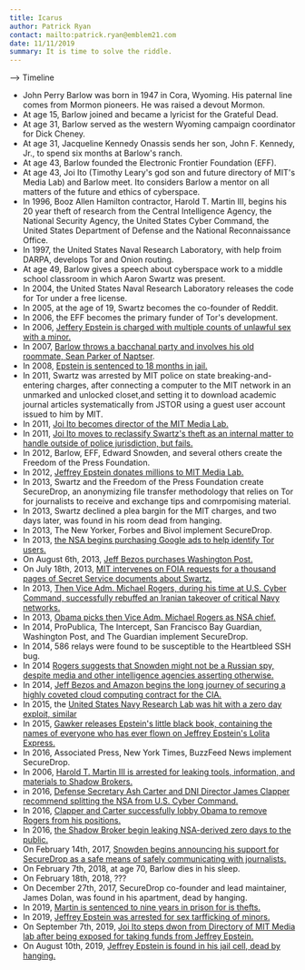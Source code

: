 ```yaml
---
title: Icarus
author: Patrick Ryan
contact: mailto:patrick.ryan@emblem21.com
date: 11/11/2019
summary: It is time to solve the riddle.
---
```


--> Timeline

* John Perry Barlow was born in 1947 in Cora, Wyoming.  His paternal line comes from Mormon pioneers.  He was raised a devout Mormon.
* At age 15, Barlow joined and became a lyricist for the Grateful Dead.
* At age 31, Barlow served as the western Wyoming campaign coordinator for Dick Cheney.
* At age 31, Jacqueline Kennedy Onassis sends her son, John F. Kennedy, Jr., to spend six months at Barlow's ranch.
* At age 43, Barlow founded the Electronic Frontier Foundation (EFF).
* At age 43, Joi Ito (Timothy Leary's god son and future directory of MIT's Media Lab) and Barlow meet.  Ito considers Barlow a mentor on all matters of the future and ethics of cyberspace.
* In 1996, Booz Allen Hamilton contractor, Harold T. Martin III, begins his 20 year theft of research from the Central Intelligence Agency, the National Security Agency, the United States Cyber Command, the United States Department of Defense and the National Reconnaissance Office.
* In 1997, the United States Naval Research Laboratory, with help froim DARPA, develops Tor and Onion routing.
* At age 49, Barlow gives a speech about cyberspace work to a middle school classroom in which Aaron Swartz was present.
* In 2004, the United States Naval Research Laboratory releases the code for Tor under a free license.
* In 2005, at the age of 19, Swartz becomes the co-founder of Reddit.
* In 2006, the EFF becomes the primary funder of Tor's development.
* In 2006, [Jeffery Epstein is charged with multiple counts of unlawful sex with a minor.](https://www.miamiherald.com/news/local/article221404845.html)
* In 2007, [Barlow throws a bacchanal party and involves his old roommate, Sean Parker of Naptser](https://web.archive.org/web/20150402141814/http://gawker.com/302715/john-perry-barlows-bacchanal-on-clayton-street).
* In 2008, [Epstein is sentenced to 18 months in jail.](https://www.miamiherald.com/news/local/article221404845.html)
* In 2011, Swartz was arrested by MIT police on state breaking-and-entering charges, after connecting a computer to the MIT network in an unmarked and unlocked closet,and setting it to download academic journal articles systematically from JSTOR using a guest user account issued to him by MIT.
* In 2011, [Joi Ito becomes director of the MIT Media Lab.](https://www.wired.co.uk/article/open-university)
* In 2011, [Joi Ito moves to reclassify Swartz's theft as an internal matter to handle outside of police jurisdiction, but fails.](https://www.bizjournals.com/boston/blog/bottom_line/2013/07/mit-swartz-report.html)
* In 2012, Barlow, EFF, Edward Snowden, and several others create the Freedom of the Press Foundation.
* In 2012, [Jeffrey Epstein donates millions to MIT Media Lab.](https://www.theguardian.com/education/2019/sep/12/mit-jeffrey-epstein-rafael-reif-donation)
* In 2013, Swartz and the Freedom of the Press Foundation create SecureDrop, an anonymizing file transfer methodology that relies on Tor for journalists to receive and exchange tips and comrpomising material.
* In 2013, Swartz declined a plea bargin for the MIT charges, and two days later, was found in his room dead from hanging.
* In 2013, The New Yorker, Forbes and Bivol implement SecureDrop.
* In 2013, [the NSA begins purchasing Google ads to help identify Tor users.](https://www.cnet.com/news/nsa-tracks-google-ads-to-find-tor-users/)
* On August 6th, 2013, [Jeff Bezos purchases Washington Post.](https://www.bbc.com/news/av/business-23582797/amazon-boss-jeff-bezos-buys-washington-post-for-250m)
* On July 18th, 2013, [MIT intervenes on FOIA requests for a thousand pages of Secret Service documents about Swartz.](https://www.wired.com/2013/07/mit-swartz-intervene/)
* In 2013, [Then Vice Adm. Michael Rogers, during his time at U.S. Cyber Command, successfully rebuffed an Iranian takeover of critical Navy networks.](https://www.public.navy.mil/fcc-c10f/Fact%20Sheets/Navy%20Unit%20Commendation.2014.pdf)
* In 2013, [Obama picks then Vice Adm. Michael Rogers as NSA chief.](https://foreignpolicy.com/2013/10/17/obamas-likely-pick-for-nsa-chief-is-a-master-spy-it-may-not-be-enough/)
* In 2014, ProPublica, The Intercept, San Francisco Bay Guardian, Washington Post, and The Guardian implement SecureDrop.
* In 2014, 586 relays were found to be susceptible to the Heartbleed SSH bug.
* In 2014 [Rogers suggests that Snowden might not be a Russian spy, despite media and other intelligence agencies asserting otherwise.](https://www.theguardian.com/world/2014/jun/03/nsa-chief-michael-rogers-edward-snowden-probably-not-spy)
* In 2014, [Jeff Bezos and Amazon begins the long journey of securing a highly coveted cloud computing contract for the CIA.](https://www.theatlantic.com/technology/archive/2014/07/the-details-about-the-cias-deal-with-amazon/374632/)
* In 2015, the [United States Navy Research Lab was hit with a zero day exploit, similar ](https://fcw.com/articles/2015/12/03/navy-research-lab-zero-day.aspx)
* In 2015, [Gawker releases Epstein's little black book, containing the names of everyone who has ever flown on Jeffrey Epstein's Lolita Express.](https://gawker.com/here-is-pedophile-billionaire-jeffrey-epsteins-little-b-1681383992)
* In 2016, Associated Press, New York Times, BuzzFeed News implement SecureDrop.
* In 2006, [Harold T. Martin III is arrested for leaking tools, information, and materials to Shadow Brokers.](https://en.wikipedia.org/wiki/Harold_T._Martin_III#Alleged_espionage)
* in 2016, [Defense Secretary Ash Carter and DNI Director James Clapper recommend splitting the NSA from U.S. Cyber Command.](https://www.nbcnews.com/news/us-news/top-officials-want-split-cyber-command-nsa-n645581)
* In 2016, [Clapper and Carter successfully lobby Obama to remove Rogers from his positions.](https://www.washingtonpost.com/world/national-security/pentagon-and-intelligence-community-chiefs-have-urged-obama-to-remove-the-head-of-the-nsa/2016/11/19/44de6ea6-adff-11e6-977a-1030f822fc35_story.html)
* In 2016, [the Shadow Broker begin leaking NSA-derived zero days to the public.](https://www.theatlantic.com/technology/archive/2017/05/shadow-brokers/527778/)
* On February 14th, 2017, [Snowden begins announcing his support for SecureDrop as a safe means of safely communicating with journalists.](https://www.cnet.com/news/edward-snowdens-new-gig-helps-protect-journalists-and-whistleblowers/)
* On February 7th, 2018, at age 70, Barlow dies in his sleep.
* On February 18th, 2018, ???
* On December 27th, 2017, SecureDrop co-founder and lead maintainer, James Dolan, was found in his apartment, dead by hanging.
* In 2019, [Martin is sentenced to nine years in prison for is thefts.](https://www.nextgov.com/cybersecurity/2019/07/ex-nsa-contractor-serve-9-years-hoarding-classified-information/158564/)
* In 2019, [Jeffrey Epstein was arrested for sex tarfficking of minors.](https://www.thedailybeast.com/jeffrey-epstein-arrested-for-sex-trafficking-of-minors-source)
* On September 7th, 2019, [Joi Ito steps dwon from Directory of MIT Media lab after being exposed for taking funds from Jeffrey Epstein.](https://www.npr.org/2019/09/07/758658194/mit-media-lab-director-resigns-over-reported-epstein-ties)
* On August 10th, 2019, [Jeffrey Epstein is found in his jail cell, dead by hanging.](https://www.thedailybeast.com/jeffrey-epstein-dead-in-manhattan-correctional-center-reports?ref=topic)
